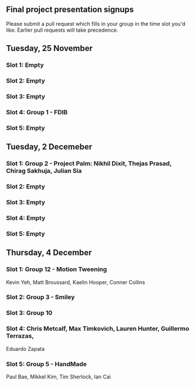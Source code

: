 ## Final project presentation signups
Please submit a pull request which fills in your group in the time slot you'd like. Earlier pull requests will take precedence.

## Tuesday, 25 November
### Slot 1: Empty
### Slot 2: Empty
### Slot 3: Empty
### Slot 4: Group 1 - FDIB
### Slot 5: Empty

## Tuesday, 2 Decemeber
### Slot 1: Group 2 - Project Palm: Nikhil Dixit, Thejas Prasad, Chirag Sakhuja, Julian Sia
### Slot 2: Empty
### Slot 3: Empty
### Slot 4: Empty
### Slot 5: Empty

## Thursday, 4 December
### Slot 1: Group 12 - Motion Tweening
Kevin Yeh, Matt Broussard, Kaelin Hooper, Conner Collins
### Slot 2: Group 3 - Smiley
### Slot 3: Group 10
### Slot 4: Chris Metcalf, Max Timkovich, Lauren Hunter, Guillermo Terrazas,
Eduardo Zapata
### Slot 5: Group 5 - HandMade
Paul Bae, Mikkel Kim, Tim Sherlock, Ian Cai
